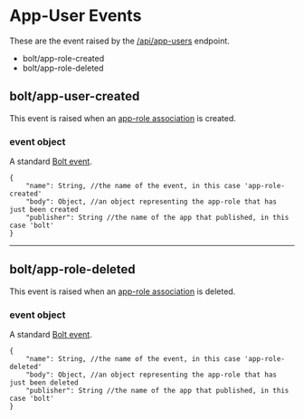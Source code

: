 # App-User Events

These are the event raised by the [/api/app-users](/app-users-api.md) endpoint.

* bolt/app-role-created
* bolt/app-role-deleted

## bolt/app-user-created

This event is raised when an [app-role association](/app-role-object.md) is created.

### event object

A standard [Bolt event](/bolt-event.md).

```
{
    "name": String, //the name of the event, in this case 'app-role-created'
    "body": Object, //an object representing the app-role that has just been created
    "publisher": String //the name of the app that published, in this case 'bolt'
}
```

---

## bolt/app-role-deleted

This event is raised when an [app-role association](/app-role-object.md) is deleted.

### event object

A standard [Bolt event](/bolt-event.md).

```
{
    "name": String, //the name of the event, in this case 'app-role-deleted'
    "body": Object, //an object representing the app-role that has just been deleted
    "publisher": String //the name of the app that published, in this case 'bolt'
}
```



